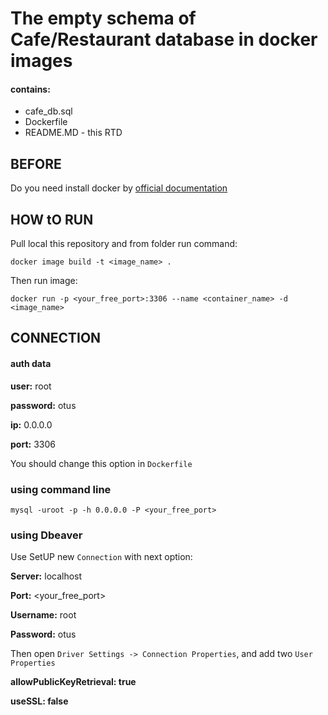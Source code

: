# The empty schema of Cafe/Restaurant database in docker images

#### contains:

* cafe_db.sql
* Dockerfile
* README.MD - this RTD

## BEFORE

Do you need install docker by [official documentation](https://docs.docker.com/install/linux/docker-ce/ubuntu/)


## HOW tO RUN

Pull local this repository and from folder run command:

```
docker image build -t <image_name> .
```

Then run image:

```
docker run -p <your_free_port>:3306 --name <container_name> -d <image_name>
```

## CONNECTION

#### auth data


**user:** root

**password:** otus

**ip:** 0.0.0.0

**port:** 3306


You should change this option in `Dockerfile`


### using command line

```
mysql -uroot -p -h 0.0.0.0 -P <your_free_port>
```

### using Dbeaver

Use SetUP new `Connection` with next option:


**Server:** localhost

**Port:** <your_free_port>

**Username:** root

**Password:** otus


Then open `Driver Settings -> Connection Properties`, and add two `User Properties`


**allowPublicKeyRetrieval: true**

**useSSL: false**